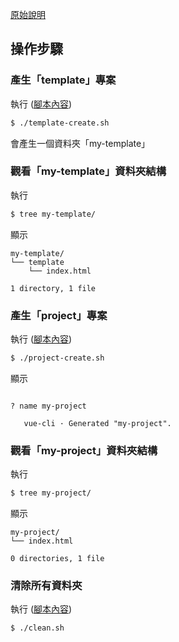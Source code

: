 
[原始說明](https://foreachsam.github.io/book-lang-javascript-vue/read/howto/vue-cli/create-template-001)

## 操作步驟


### 產生「template」專案

執行 ([腳本內容](template-create.sh))

``` sh
$ ./template-create.sh
```

會產生一個資料夾「my-template」


### 觀看「my-template」資料夾結構

執行

``` sh
$ tree my-template/
```

顯示

```
my-template/
└── template
    └── index.html

1 directory, 1 file
```


### 產生「project」專案

執行 ([腳本內容](project-create.sh))

``` sh
$ ./project-create.sh
```

顯示

```

? name my-project

   vue-cli · Generated "my-project".

```

### 觀看「my-project」資料夾結構

執行

``` sh
$ tree my-project/
```

顯示

```
my-project/
└── index.html

0 directories, 1 file
```


### 清除所有資料夾

執行 ([腳本內容](clean.sh))

``` sh
$ ./clean.sh
```
